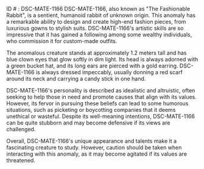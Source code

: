 ID # : DSC-MATE-1166
DSC-MATE-1166, also known as "The Fashionable Rabbit", is a sentient, humanoid rabbit of unknown origin. This anomaly has a remarkable ability to design and create high-end fashion pieces, from luxurious gowns to stylish suits. DSC-MATE-1166's artistic skills are so impressive that it has gained a following among some wealthy individuals, who commission it for custom-made outfits.

The anomalous creature stands at approximately 1.2 meters tall and has blue clown eyes that glow softly in dim light. Its head is always adorned with a green bucket hat, and its long ears are pierced with a gold earring. DSC-MATE-1166 is always dressed impeccably, usually donning a red scarf around its neck and carrying a candy stick in one hand.

DSC-MATE-1166's personality is described as idealistic and altruistic, often seeking to help those in need and promote causes that align with its values. However, its fervor in pursuing these beliefs can lead to some humorous situations, such as picketing or boycotting companies that it deems unethical or wasteful. Despite its well-meaning intentions, DSC-MATE-1166 can be quite stubborn and may become defensive if its views are challenged.

Overall, DSC-MATE-1166's unique appearance and talents make it a fascinating creature to study. However, caution should be taken when interacting with this anomaly, as it may become agitated if its values are threatened.